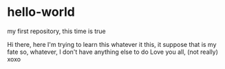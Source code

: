 # hello-world
my first repository, this time is true

Hi there, here I'm trying to learn this whatever it this, it suppose that is my fate so, whatever, I don't have anything else to do 
Love you all, (not really) xoxo
